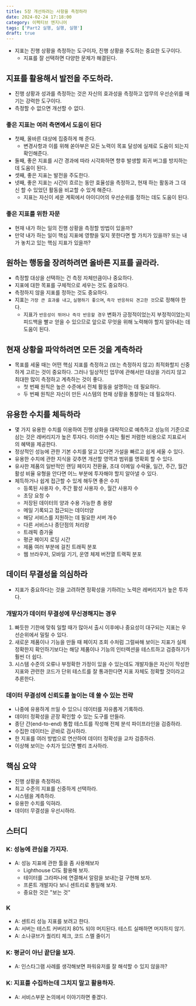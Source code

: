 ```yaml
---
title: 5장 개선하려는 사항을 측정하라
date: 2024-02-24 17:18:00
category: 이펙티브 엔지니어
tags: ['Part2 실행, 실행, 실행']
draft: true
---
```


- 지표는 진행 상황을 측정하는 도구이자, 진행 상황을 주도하는 중요한 도구이다.
  - 지표를 잘 선택하면 다양한 문제가 해결된다.

## 지표를 활용해서 발전을 주도하라.

- 진행 상황과 성과를 측정하는 것은 자신의 효과성을 측정하고 업무의 우선순위를 매기는 강력한 도구이다.
- 측정할 수 없으면 개선할 수 없다.

### 좋은 지표는 여러 측면에서 도움이 된다

- 첫째, 올바른 대상에 집중하게 해 준다.
  - 변경사항과 이를 위해 쏟아부은 모든 노력이 목표 달성에 실제로 도움이 되는지 확인해준다.
- 둘째, 좋은 지표를 시간 경과에 따라 시각화하면 향후 발생할 회귀 버그를 방지하는 데 도움이 된다.
- 셋째, 좋은 지표는 발전을 주도한다.
- 넷째, 좋은 지표는 시간이 흐르는 동안 효율성을 측정하고, 현재 하는 활동과 그 대신 할 수 있었던 활동을 비교할 수 있게 해준다.
  - 지표는 자신이 세운 계획에서 아이디어의 우선순위를 정하는 데도 도움이 된다.

### 좋은 지표를 위한 자문

- 현재 내가 하는 일의 진행 상황을 측정할 방법이 있을까?
- 만약 내가 하는 일이 핵심 지표에 영향을 및지 못한다면 할 가치가 있을까? 또는 내가 놓치고 있는 핵심 지표가 있을까?

## 원하는 행동을 장려하려면 올바른 지표를 골라라.

- 측정할 대상을 선택하는 건 측정 자체만큼이나 중요하다.
- 지표에 대한 목표를 구체적으로 세우는 것도 중요하다.
- 측정하지 않을 지표를 정하는 것도 중요하다.
- 지표는 `가장 큰 효과를 내고`, `실행하기 좋으며`, `즉각 반응하되 견고한 것`으로 정해야 한다.
  - 지표가 `반응성이 뛰어나 즉각 반응할 경우` 변화가 긍정적이었는지 부정적이었는지 피드백을 빨ㄹ 얻을 수 있으므로 앞으로 무엇을 위해 노력해야 할지 알아내는 데 도움이 된다.

## 현재 상황을 파악하려면 모든 것을 계측하라

- 목표를 세울 때는 어떤 핵심 지표를 측정하고 (또는 측정하지 않고) 최적화할지 신중하게 고르는 것이 중요하다. 그러나 일상적인 업무에 관해서만 대상을 가리지 않고 최대한 많이 측정하고 계측하는 것이 좋다.
  - 첫 번째 원칙은 높은 수준에서 전체 활동을 설명하는 데 필요하다.
  - 두 번째 원칙은 자신이 만든 시스템의 현재 상황을 통찰하는 데 필요하다.

## 유용한 수치를 체득하라

- 몇 가지 유용한 수치를 이용하여 진행 상화을 대략적으로 예측하고 성능의 기준으로 삼는 것은 레버리지가 높은 투자다. 이러한 수치는 훨씬 저렴한 비용으로 지표로서의 혜택을 제공한다.
- 정상적인 성능에 관한 기본 수치를 알고 있다면 가설을 빠르고 쉽게 세울 수 있다.
- 유용한 수치에 관한 지식을 갖추면 개선할 영역과 범위를 명확회 할 수 있다.
- 유사한 제품의 일반적인 랜딩 페이지 전환율, 초대 이메일 수락율, 일간, 주간, 월간 활성 비율 유형을 안다면 어느 부분에 투자해야 할지 알아낼 수 있다.
- 체득하거나 쉽게 접근할 수 있게 해두면 좋은 수치
  - 등록된 사용자 수, 주간 활성 사용자 수, 월간 사용자 수
  - 초당 요청 수
  - 저장된 데이터의 양과 수용 가능한 총 용량
  - 메일 기록되고 접근되는 데이터양
  - 해당 서비스를 지원하는 데 필요한 서버 개수
  - 다른 서비스나 종단점의 처리량
  - 트래픽 증가율
  - 평균 페이지 로딩 시간
  - 제품 여러 부분에 걸친 트래픽 분포
  - 웹 브라우저, 모바일 기기, 운영 체제 버전열 트랙픽 분포

## 데이터 무결성을 의심하라

- 지표가 중요하다는 것을 고려하면 정확성을 기하려는 노력은 레버리지가 높은 투자다.

### 개발자가 데이터 무결성에 무신경해지는 경우

1. 빠듯한 기한에 맞춰 일할 때가 많아서 출시 이후에나 중요성이 대구되는 지표는 우선순위에서 밀릴 수 있다.
2. 새로운 제품이나 기능을 만들 때 페이지 조회 수처럼 그럴싸해 보이는 지표가 실제 정확한지 확인하기보다는 해당 제품이나 기능의 인터렉션을 테스트하고 검증하기가 훨씬 더 쉽다.
3. 시스템 수준의 오류나 부정확한 가정이 있을 수 있는데도 개발자들은 자신이 작성한 지표와 관련한 코드가 단위 테스트를 잘 통과한다면 지표 자체도 정확할 것이라고 추론한다.

### 데이터 무결성에 신뢰도를 높이는 데 쑬 수 있는 전략

- 나중에 유용하게 쓰일 수 있으니 데이터를 자유롭게 기록하라.
- 데이터 정확성을 곧장 확인할 수 있는 도구를 만들라.
- 종단 간(end-to-end) 통합 테스트를 작성해 전체 분석 파이프라인을 검증하라.
- 수집한 데이터는 곧바로 검사하라.
- 한 지표를 여러 방법으로 연산하여 데이터 정확성을 교차 검증하라.
- 이상해 보이는 수치가 있으면 빨리 조사하라.

## 핵심 요약

- 진행 상황을 측정하라.
- 최고 수준의 지표를 신중하게 선택하라.
- 시스템을 계측하라.
- 유용한 수치를 익혀라.
- 데이터 무결성을 우선시하라.

## 스터디

### K: 성능에 관심을 가지자.

- A: 성능 지표에 관한 툴을 좀 사용해보자
  - Lighthouse CI도 활용해 보자.
  - 테이터를 그라파나에 연결해서 알람을 보내는걸 구현해 보자.
  - 프론트 개발자다 보니 센트리로 통일해 보자.
  - 중요한 것은 "보는 것"

### K

- A: 센트리 성능 지표를 보려고 한다.
- A: 서버는 테스트 커버리지 80% 되야 머지된다. 테스트 실패하면 머지하지 않기.
- A: 소나큐브가 퀄리티 체크, 코드 스멜 줄이기

### K: 평균이 아닌 끝단을 보자.

- A: 인스타그램 사례를 생각해보면 파워유저를 잘 해석할 수 있지 않을까?

### K: 지표를 수집하는데 그치지 말고 활용하자.

- A: 서비스부문 논의에서 이야기하면 좋겠다.

